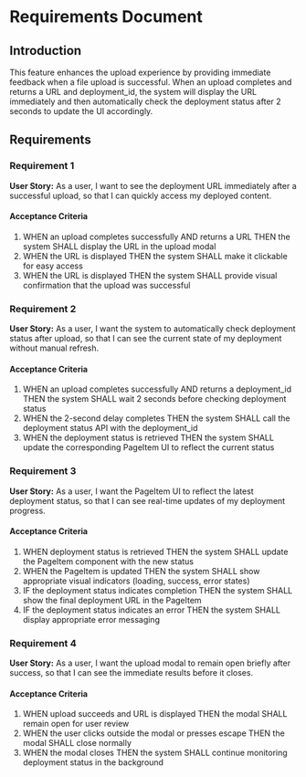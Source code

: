 # Requirements Document

## Introduction

This feature enhances the upload experience by providing immediate feedback when a file upload is successful. When an upload completes and returns a URL and deployment_id, the system will display the URL immediately and then automatically check the deployment status after 2 seconds to update the UI accordingly.

## Requirements

### Requirement 1

**User Story:** As a user, I want to see the deployment URL immediately after a successful upload, so that I can quickly access my deployed content.

#### Acceptance Criteria

1. WHEN an upload completes successfully AND returns a URL THEN the system SHALL display the URL in the upload modal
2. WHEN the URL is displayed THEN the system SHALL make it clickable for easy access
3. WHEN the URL is displayed THEN the system SHALL provide visual confirmation that the upload was successful

### Requirement 2

**User Story:** As a user, I want the system to automatically check deployment status after upload, so that I can see the current state of my deployment without manual refresh.

#### Acceptance Criteria

1. WHEN an upload completes successfully AND returns a deployment_id THEN the system SHALL wait 2 seconds before checking deployment status
2. WHEN the 2-second delay completes THEN the system SHALL call the deployment status API with the deployment_id
3. WHEN the deployment status is retrieved THEN the system SHALL update the corresponding PageItem UI to reflect the current status

### Requirement 3

**User Story:** As a user, I want the PageItem UI to reflect the latest deployment status, so that I can see real-time updates of my deployment progress.

#### Acceptance Criteria

1. WHEN deployment status is retrieved THEN the system SHALL update the PageItem component with the new status
2. WHEN the PageItem is updated THEN the system SHALL show appropriate visual indicators (loading, success, error states)
3. IF the deployment status indicates completion THEN the system SHALL show the final deployment URL in the PageItem
4. IF the deployment status indicates an error THEN the system SHALL display appropriate error messaging

### Requirement 4

**User Story:** As a user, I want the upload modal to remain open briefly after success, so that I can see the immediate results before it closes.

#### Acceptance Criteria

1. WHEN upload succeeds and URL is displayed THEN the modal SHALL remain open for user review
2. WHEN the user clicks outside the modal or presses escape THEN the modal SHALL close normally
3. WHEN the modal closes THEN the system SHALL continue monitoring deployment status in the background